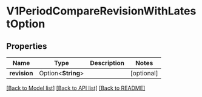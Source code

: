 # V1PeriodCompareRevisionWithLatestOption

## Properties

Name | Type | Description | Notes
------------ | ------------- | ------------- | -------------
**revision** | Option<**String**> |  | [optional]

[[Back to Model list]](../README.md#documentation-for-models) [[Back to API list]](../README.md#documentation-for-api-endpoints) [[Back to README]](../README.md)


